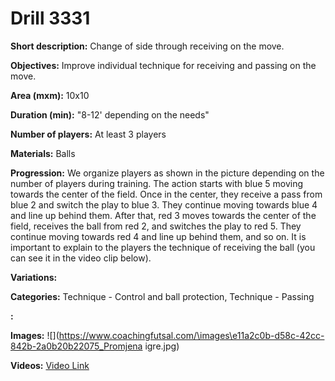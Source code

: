 # Drill 3331

**Short description:**
Change of side through receiving on the move.

**Objectives:**
Improve individual technique for receiving and passing on the move.

**Area (mxm):**
10x10

**Duration (min):**
"8-12' depending on the needs"

**Number of players:**
At least 3 players

**Materials:**
Balls

**Progression:**
We organize players as shown in the picture depending on the number of players during training. The action starts with blue 5 moving towards the center of the field. Once in the center, they receive a pass from blue 2 and switch the play to blue 3. They continue moving towards blue 4 and line up behind them. After that, red 3 moves towards the center of the field, receives the ball from red 2, and switches the play to red 5. They continue moving towards red 4 and line up behind them, and so on. It is important to explain to the players the technique of receiving the ball (you can see it in the video clip below).

**Variations:**


**Categories:**
Technique - Control and ball protection, Technique - Passing

**:**


**Images:**
![](https://www.coachingfutsal.com/\images\e11a2c0b-d58c-42cc-842b-2a0b20b22075_Promjena igre.jpg)

**Videos:**
[Video Link](https://www.youtube.com/embed/AxD9NaWd1n8)

